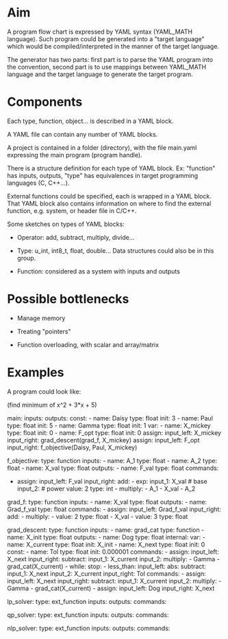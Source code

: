 # Aim

A program flow chart is expressed by YAML syntax (YAML_MATH language). Such program could be generated into a "target language" which would be compiled/interpreted in the manner of the target language.

The generator has two parts: first part is to parse the YAML program into the convention, second part is to use mappings between YAML_MATH language and the target language to generate the target program.

# Components

Each type, function, object... is described in a YAML block.

A YAML file can contain any number of YAML blocks.

A project is contained in a folder (directory), with the file main.yaml expressing the main program (program handle).

There is a structure definition for each type of YAML block. Ex: "function" has inputs, outputs, "type" has equivalences in target programming languages (C, C++...).

External functions could be specified, each is wrapped in a YAML block. That YAML block also contains information on where to find the external function, e.g. system, or header file in C/C++.

Some sketches on types of YAML blocks:

- Operator: add, subtract, multiply, divide...

- Type: u_int, int8_t, float, double... Data structures could also be in this group.

- Function: considered as a system with inputs and outputs

# Possible bottlenecks

- Manage memory

- Treating "pointers"

- Function overloading, with scalar and array/matrix

# Examples

A program could look like:

(find minimum of x^2 + 3*x + 5)

main:
  inputs:
  outputs:
  const:
    - name: Daisy
      type: float
      init: 3
    - name: Paul
      type: float
      init: 5
    - name: Gamma
      type: float
      init: 1
  var:
    - name: X_mickey
      type: float
      init: 0
    - name: F_opt
      type: float
      init: 0
  assign:
    input_left: X_mickey
    input_right: grad_descent(grad_f, X_mickey)
  assign:
    input_left: F_opt
    input_right: f_objective(Daisy, Paul, X_mickey)

f_objective:
  type: function
  inputs:
    - name: A_1
      type: float
    - name: A_2
      type: float
    - name: X_val
      type: float
  outputs:
    - name: F_val
      type: float
  commands:
  - assign:
      input_left: F_val
      input_right:
        add:
        - exp:
            input_1: X_val # base
            input_2: # power
              value: 2
              type: int
        - multiply:
          - A_1
          - X_val
          - A_2

grad_f:
  type: function
  inputs:
    - name: X_val
      type: float
  outputs:
    - name: Grad_f_val
      type: float
  commands:
    - assign:
        input_left: Grad_f_val
        input_right:
          add:
            - multiply:
              - value: 2
                type: float
              - X_val
            - value: 3
              type: float

grad_descent:
  type: function
  inputs:
    - name: grad_cat
      type: function
    - name: X_init
      type: float
  outputs:
    - name: Dog
      type: float
  internal:
    var:
      - name: X_current
        type: float
        init: X_init
      - name: X_next
        type: float
        init: 0
    const:
      - name: Tol
        type: float
        init: 0.000001
  commands:
    - assign:
        input_left: X_next
        input_right:
          subtract:
            input_1: X_current
            input_2:
              multiply:
                - Gamma
                - grad_cat(X_current)
    - while:
        stop:
          - less_than:
              input_left:
                abs:
                  subtract:
                    input_1: X_next
                    input_2: X_current
              input_right: Tol
        commands:
          - assign:
              input_left: X_next
              input_right:
                subtract:
                  input_1: X_current
                  input_2:
                    multiply:
                      - Gamma
                      - grad_cat(X_current)
    - assign:
        input_left: Dog
        input_right: X_next

lp_solver:
  type: ext_function
  inputs:
  outputs:
  commands:

qp_solver:
  type: ext_function
  inputs:
  outputs:
  commands:

nlp_solver:
  type: ext_function
  inputs:
  outputs:
  commands:
